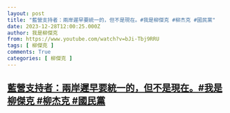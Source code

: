 ```yaml
---
layout: post
title: "藍營支持者：兩岸遲早要統一的，但不是現在。#我是柳傑克 #柳杰克 #國民黨"
date: 2023-12-28T12:00:25.000Z
author: 我是柳傑克
from: https://www.youtube.com/watch?v=bJi-Tbj9RRU
tags: [ 柳傑克 ]
comments: True
categories: [ 柳傑克 ]
---
```

<!--1703764825000-->
[藍營支持者：兩岸遲早要統一的，但不是現在。#我是柳傑克 #柳杰克 #國民黨](https://www.youtube.com/watch?v=bJi-Tbj9RRU)
------

<div>

</div>
